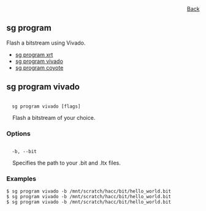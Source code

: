 <div id="readme" class="Box-body readme blob js-code-block-container">
<article class="markdown-body entry-content p-3 p-md-6" itemprop="text">
<p align="right">
<a href="https://github.com/fpgasystems/hacc/blob/main/CLI/README.md#cli">Back</a>
</p>

# sg program
Flash a bitstream using Vivado.

* [sg program xrt]()
* [sg program vivado](#sg-program-vivado)
* [sg program coyote]()

## sg program vivado
<code>
  sg program vivado [flags]
</code>
<p>
  &nbsp; &nbsp; Flash a bitstream of your choice.
</p>

### Options
<code>
  -b, --bit <string>
</code>
<p>
  &nbsp; &nbsp; Specifies the path to your .bit and .ltx files.
</p>

### Examples
```
$ sg program vivado -b /mnt/scratch/hacc/bit/hello_world.bit
$ sg program vivado -b /mnt/scratch/hacc/bit/hello_world.bit
$ sg program vivado -b /mnt/scratch/hacc/bit/hello_world.bit
```